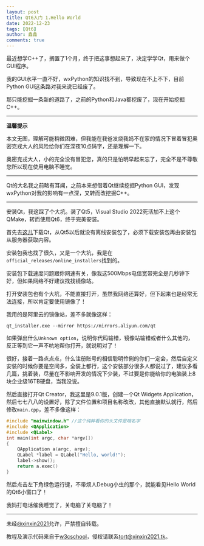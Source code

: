 ```yaml
---
layout: post
title: Qt6入门 1.Hello World
date: 2022-12-23
tags: [Qt6]
author: 鑫鑫
comments: true
---
```


最近想学C++了，搁置了1个月，终于把这事想起来了，决定学学Qt，用来做个GUI程序。

我的GUI水平一直不好，wxPython的知识找不到，导致现在不上不下，目前Python GUI这条路对我来说已经废了。

那只能挖掘一条新的道路了，之前的Python和Java都挖废了，现在开始挖掘C++。

---

**温馨提示**

本文无图，理解可能稍微困难，但我能在我爸发烧我妈不在家的情况下冒着冒犯奥密克戎大人的风险给你们在深夜10点码字，还是理解一下。

奥密克戎大人，小的完全没有冒犯您，真的只是怕明早起来忘了，完全不是不尊敬您所以现在使用电脑不睡觉。

---

Qt的大名我之前略有耳闻，之前本来想借着Qt继续挖掘Python GUI，发现wxPython对我的影响有一点深，又转而改挖掘C++。

---

安装Qt，我这踩了个大坑。装了Qt5，Visual Studio 2022死活加不上这个QMake，转而使用Qt6，终于完美安装。

首先去[这儿](https://download.qt.io)下载Qt，从Qt5以后就没有离线安装包了，必须下载安装包再由安装包从服务器获取内容。

安装包我也找了很久，又是一个大坑，我是在`official_releases/online_installers`找到的。

安装包下载速度问题跟你网速有关，像我这500Mbps电信宽带完全是几秒钟下好，但如果网络不好建议找找镜像站。

打开安装包也有个大坑，不能直接打开，虽然我网络还算好，但下起来也是经常无法连接，所以肯定要使用镜像了！

我用的是阿里云的镜像站，差不多就像这样：

```batch
qt_installer.exe --mirror https://mirrors.aliyun.com/qt
```

如果弹出什么`Unknown option`，说明你代码输错，镜像站输错或者什么其他的，反正等到它一声不吭地帮你打开，就说明对了！

很好，接着一路点点点，什么注册账号的相信聪明伶俐的你们一定会，然后自定义安装的时候你要是空间多，全装上都行，这个安装部分很多人都说过了，建议多看几篇，挑着装，尽量在不影响开发的情况下少装，不过要是你能给你的电脑装上8块企业级16TB硬盘，当我没说。

然后直接打开Qt Creator，我这里是9.0.1版，创建一个Qt Widgets Application，然后七七八八的设置好，除了文件位置和项目名称改改，其他直接默认就行，然后修改`main.cpp`，差不多像这样：

```cpp
#include "mainwindow.h" //这个纯粹看你的头文件是啥名字
#include <QApplication>
#include <QLabel>
int main(int argc, char *argv[])
{
    QApplication a(argc, argv);
    QLabel *label = QLabel("Hello, world!");
    label->show();
    return a.exec()
}
```

然后点击左下角绿色运行键，不带烦人Debug小虫的那个，就能看见Hello World的Qt6小窗口了！

我妈打电话催我睡觉了，关电脑了关电脑了！

---

未经[@xinxin2021](mailto:blog@xinxin2021.tk)允许，严禁擅自转载。

教程及演示代码来自于[w3cschool](https://www.w3cschool.cn/learnroadqt/c84q1j3t.html)，侵权请联系[tort@xinxin2021.tk](mailto:tort@xinxin2021.tk)。
